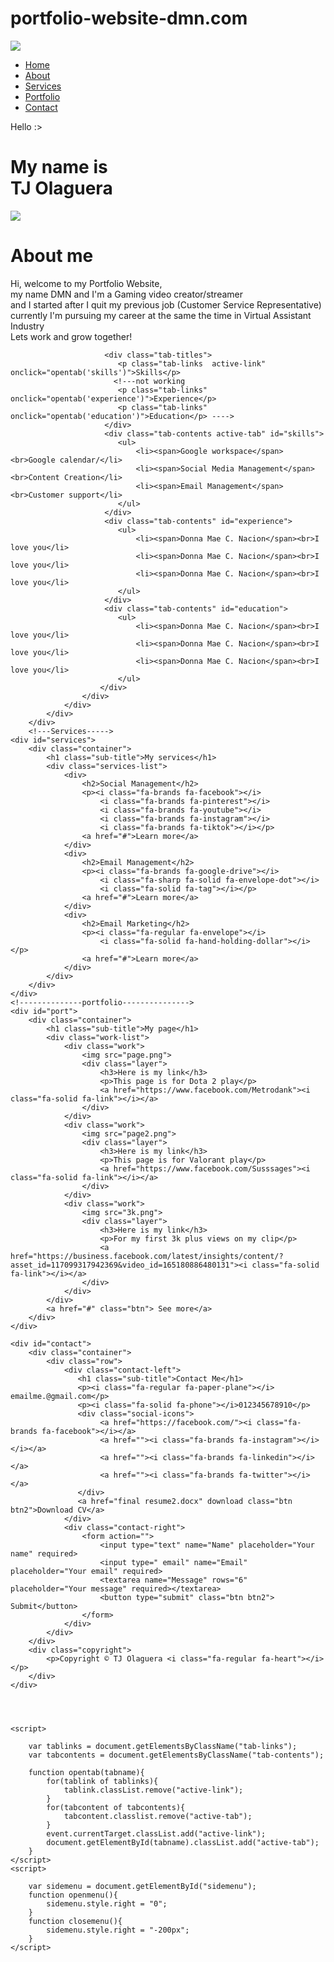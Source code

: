 # portfolio-website-dmn.com

<!DOCTYPE html>
<html lang="en">
<head>
    <meta charset="UTF-8">
    <meta name="viewport" content="width=device-width, initial-scale=1.0">
    <title>DMN portfolio</title>
    <link rel="stylesheet" href="sytle.css">
    <script src="https://kit.fontawesome.com/b01dcd3cc3.js" crossorigin="anonymous"></script>
</head>
<body>
    <div id="header">
        <div class="container">
            <nav>
                <img src="mush.jpg" class="logo">
                <ul id="sidemenu">
                    <li><a href="#header">Home</a></li>
                    <li><a href="#about">About</a></li>
                    <li><a href="#services">Services</a></li>
                    <li><a href="#portfolio">Portfolio</a></li>
                    <li><a href="#contact">Contact</a></li>
                    <i class="fa-solid fa-x" onclick="closemenu()"></i>
                </ul>
                <i class="fa-solid fa-bars" onclick="openmenu()"></i>
            </nav>
            <div class="header-text">
                <p>Hello :></p>
                <h1>My name is<br><span>TJ Olaguera</span></h1>
            </div>
        </div>
    </div>
    <!-----About------->
    <div id="about">
        <div class="container">
            <div class="row">
                <div class="about-col-1">
                    <img src="her.jpg">
                </div>
                <div class="about-col-2">
                    <h1 class="sub-title">About me</h1>
                    <p>Hi, welcome to my Portfolio Website,<br>
                         my name DMN and I'm a Gaming video creator/streamer <br>
                         and I started after I quit my previous job (Customer Service Representative)<br>
                         currently I'm pursuing my career at the same the time in Virtual Assistant Industry<br>
                         Lets work and grow together!</p>

                         <div class="tab-titles">
                            <p class="tab-links  active-link" onclick="opentab('skills')">Skills</p>
                           <!---not working
                            <p class="tab-links" onclick="opentab('experience')">Experience</p>
                            <p class="tab-links" onclick="opentab('education')">Education</p> ---->
                         </div>
                         <div class="tab-contents active-tab" id="skills">
                            <ul>
                                <li><span>Google workspace</span><br>Google calendar/</li>
                                <li><span>Social Media Management</span><br>Content Creation</li>
                                <li><span>Email Management</span><br>Customer support</li>
                            </ul>
                         </div>
                         <div class="tab-contents" id="experience">
                            <ul>
                                <li><span>Donna Mae C. Nacion</span><br>I love you</li>
                                <li><span>Donna Mae C. Nacion</span><br>I love you</li>
                                <li><span>Donna Mae C. Nacion</span><br>I love you</li>
                            </ul>
                         </div>
                         <div class="tab-contents" id="education">
                            <ul>
                                <li><span>Donna Mae C. Nacion</span><br>I love you</li>
                                <li><span>Donna Mae C. Nacion</span><br>I love you</li>
                                <li><span>Donna Mae C. Nacion</span><br>I love you</li>
                            </ul>
                        </div>
                    </div>
                </div>
            </div>
        </div>
        <!---Services----->
    <div id="services">
        <div class="container">
            <h1 class="sub-title">My services</h1>
            <div class="services-list">
                <div>
                    <h2>Social Management</h2>
                    <p><i class="fa-brands fa-facebook"></i>
                        <i class="fa-brands fa-pinterest"></i>
                        <i class="fa-brands fa-youtube"></i>
                        <i class="fa-brands fa-instagram"></i>
                        <i class="fa-brands fa-tiktok"></i></p>
                    <a href="#">Learn more</a>
                </div>
                <div>
                    <h2>Email Management</h2>
                    <p><i class="fa-brands fa-google-drive"></i>
                        <i class="fa-sharp fa-solid fa-envelope-dot"></i>
                        <i class="fa-solid fa-tag"></i></p>
                    <a href="#">Learn more</a>
                </div>
                <div>
                    <h2>Email Marketing</h2>
                    <p><i class="fa-regular fa-envelope"></i>
                        <i class="fa-solid fa-hand-holding-dollar"></i></p>
                    <a href="#">Learn more</a>
                </div>
            </div>
        </div>
    </div>
    <!--------------portfolio--------------->
    <div id="port">
        <div class="container">
            <h1 class="sub-title">My page</h1>
            <div class="work-list">
                <div class="work">
                    <img src="page.png">
                    <div class="layer">
                        <h3>Here is my link</h3>
                        <p>This page is for Dota 2 play</p>
                        <a href="https://www.facebook.com/Metrodank"><i class="fa-solid fa-link"></i></a>
                    </div>
                </div>
                <div class="work">
                    <img src="page2.png">
                    <div class="layer">
                        <h3>Here is my link</h3>
                        <p>This page is for Valorant play</p>
                        <a href="https://www.facebook.com/Susssages"><i class="fa-solid fa-link"></i></a>
                    </div>
                </div>
                <div class="work">
                    <img src="3k.png">
                    <div class="layer">
                        <h3>Here is my link</h3>
                        <p>For my first 3k plus views on my clip</p>
                        <a href="https://business.facebook.com/latest/insights/content/?asset_id=117099317942369&video_id=165180886480131"><i class="fa-solid fa-link"></i></a>
                    </div>
                </div>
            </div>
            <a href="#" class="btn"> See more</a>
        </div>
    </div>
<!-------------Contact------------>
    <div id="contact">
        <div class="container">
            <div class="row">
                <div class="contact-left">
                   <h1 class="sub-title">Contact Me</h1> 
                   <p><i class="fa-regular fa-paper-plane"></i> emailme.@gmail.com</p>
                   <p><i class="fa-solid fa-phone"></i>012345678910</p>
                   <div class="social-icons">
                        <a href="https://facebook.com/"><i class="fa-brands fa-facebook"></i></a>
                        <a href=""><i class="fa-brands fa-instagram"></i></i></a>
                        <a href=""><i class="fa-brands fa-linkedin"></i></a>
                        <a href=""><i class="fa-brands fa-twitter"></i></a>
                   </div>
                   <a href="final resume2.docx" download class="btn btn2">Download CV</a>
                </div>
                <div class="contact-right">
                    <form action="">
                        <input type="text" name="Name" placeholder="Your name" required>
                        <input type=" email" name="Email" placeholder="Your email" required>
                        <textarea name="Message" rows="6" placeholder="Your message" required></textarea>
                        <button type="submit" class="btn btn2"> Submit</button>
                    </form>
                </div>
            </div>
        </div>
        <div class="copyright">
            <p>Copyright © TJ Olaguera <i class="fa-regular fa-heart"></i></p>
        </div>
    </div>




    <script>

        var tablinks = document.getElementsByClassName("tab-links");
        var tabcontents = document.getElementsByClassName("tab-contents");

        function opentab(tabname){
            for(tablink of tablinks){
                tablink.classList.remove("active-link");
            }
            for(tabcontent of tabcontents){
                tabcontent.classlist.remove("active-tab");
            }
            event.currentTarget.classList.add("active-link");
            document.getElementById(tabname).classList.add("active-tab");
        }
    </script>
    <script>

        var sidemenu = document.getElementById("sidemenu");
        function openmenu(){
            sidemenu.style.right = "0";
        }
        function closemenu(){
            sidemenu.style.right = "-200px";
        }
    </script>
</body>
</html>
